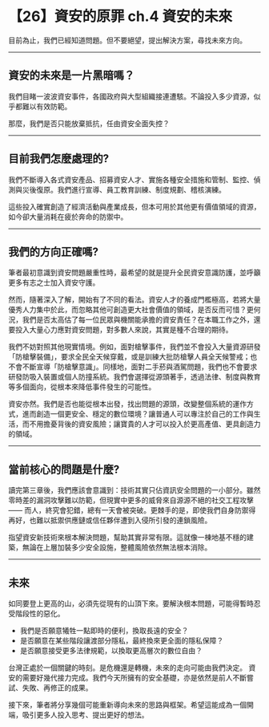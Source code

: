 # 【26】資安的原罪 ch.4 資安的未來

目前為止，我們已經知道問題。但不要絕望，提出解決方案，尋找未來方向。

---

## 資安的未來是一片黑暗嗎？

我們目睹一波波資安事件，各國政府與大型組織接連遭駭。不論投入多少資源，似乎都難以有效防範。

那麼，我們是否只能放棄抵抗，任由資安全面失控？

---

## 目前我們怎麼處理的?

我們不斷導入各式資安產品、招募資安人才、實施各種安全措施和管制、監控、偵測與災後復原。我們進行宣導、員工教育訓練、制度規劃、稽核演練。

這些投入確實創造了經濟活動與產業成長，但本可用於其他更有價值領域的資源，如今卻大量消耗在疲於奔命的防禦中。

---

## 我們的方向正確嗎?

筆者最初意識到資安問題嚴重性時，最希望的就是提升全民資安意識防護，並呼籲更多有志之士加入資安守護。

然而，隨著深入了解，開始有了不同的看法。資安人才的養成門檻極高，若將大量優秀人力集中於此，而忽略其他可創造更大社會價值的領域，是否反而可惜？更何況，我們是否太高估了每一位民眾與機關能承擔的資安責任？在本職工作之外，還要投入大量心力應對資安問題，對多數人來說，其實是種不合理的期待。

我們不妨對照其他現實情境。例如，面對槍擊事件，我們並不會投入大量資源研發「防槍擊裝備」，要求全民全天候穿戴，或是訓練大批防槍擊人員全天候警戒；也不會不斷宣導「防槍擊意識」。同樣地，面對二手菸與酒駕問題，我們也不會要求研發防吸入裝置或個人防撞系統。我們會選擇從源頭著手，透過法律、制度與教育等多個面向，從根本來降低事件發生的可能性。

資安亦然。我們是否也能從根本出發，找出問題的源頭，改變整個系統的運作方式，進而創造一個更安全、穩定的數位環境？讓普通人可以專注於自己的工作與生活，而不用擔憂背後的資安風險；讓寶貴的人才可以投入於更高產值、更具創造力的領域。

---

## 當前核心的問題是什麼?

讀完第三章後，我們應該會意識到：技術其實只佔資訊安全問題的一小部分。雖然零時差的漏洞攻擊難以防範，但現實中更多的威脅來自源源不絕的社交工程攻擊 —— 而人，終究會犯錯，總有一天會被突破。更棘手的是，即使我們自身防禦得再好，也難以抵禦供應鏈或信任夥伴遭到入侵所引發的連鎖風險。

指望資安新技術來根本解決問題，幫助其實非常有限。這就像一棟地基不穩的建築，無論在上層加裝多少安全設施，整體風險依然無法根本消除。

---

## 未來

如同要登上更高的山，必須先從現有的山頂下來。要解決根本問題，可能得暫時忍受階段性的惡化。

* 我們是否願意犧牲一點即時的便利，換取長遠的安全？
* 是否願意在某些階段讓渡部分隱私，最終換來更全面的隱私保障？
* 是否願意接受更多法律規範，以換取更高層次的數位自由？

台灣正處於一個關鍵的時刻。是危機還是轉機，未來的走向可能由我們決定。
資安的需要好幾代接力完成。我們今天所擁有的安全基礎，亦是依然是前人不斷嘗試、失敗、再修正的成果。

接下來，筆者將分享幾個可能重新導向未來的思路與框架。希望這能成為一個開端，吸引更多人投入思考、提出更好的想法。



[^2]: https://www-api.moda.gov.tw/File/Get/acs/zh-tw/CZB3t44nAnRftR2
[^3]: https://www.informationsecurity.com.tw/article/article_detail.aspx?aid=12245